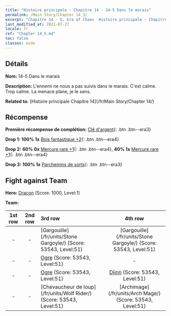 ```yaml
---
title: "Histoire principale - Chapitre 14 - 14-5 Dans le marais"
permalink: /Main Story/Chapter 14_5/
excerpt: "Chapitre 14 - 5. Era of Chaos  Histoire principale - Chapitre 14_5. 14-5 Dans le marais"
last_modified_at: 2021-07-27
locale: fr
ref: "Chapter 14_5.md"
toc: false
classes: wide
---
```


## Détails

 **Nom:** 14-5 Dans le marais

 **Description:** L'ennemi ne nous a pas suivis dans le marais. C'est calme. Trop calme. La menace plane, je le sens.

 **Related to:** [Histoire principale Chapitre 14](/fr/Main Story/Chapter 14/)

## Récompense

 **Première récompense de complétion:** [Clé d'argent](/ItemsFR/con_693/){: .btn .btn--era3}

 **Drop 1:** **100% 1x** [Bois fantastique +2](/ItemsFR/mat_48/){: .btn .btn--era4}

 **Drop 2:** **60% 0x** [Mercure rare +1](/ItemsFR/mat_42/){: .btn .btn--era4}, **40% 1x** [Mercure rare +1](/ItemsFR/mat_42/){: .btn .btn--era4}

 **Drop 3:** **100% 1x** [Parchemins de sorts](/ItemsFR/con_694/){: .btn .btn--era3}


## Fight against Team
 **Hero:** [Dracon](/fr/heroes/Dracon/) (Score: 1000, Level:1)

 **Team:**


  | 1st row | 2nd row | 3rd row | 4th row |
  |:----:|:----:|:----|:----:|
  | - | - | [Gargouille](/fr/units/Stone Gargoyle/) (Score: 53543, Level:51)  | [Gargouille](/fr/units/Stone Gargoyle/) (Score: 53543, Level:51)  |
  | - | - | [Ogre](/fr/units/Ogre/) (Score: 53543, Level:51)  | - |
  | - | - | [Ogre](/fr/units/Ogre/) (Score: 53543, Level:51)  | [Djinn](/fr/units/Genie/) (Score: 53543, Level:51)  |
  | - | - | [Chevaucheur de loup](/fr/units/Wolf Rider/) (Score: 53543, Level:51)  | [Archimage](/fr/units/Arch Mage/) (Score: 53543, Level:51)  |


